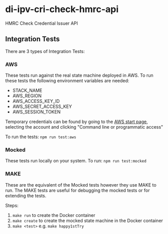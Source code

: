 # di-ipv-cri-check-hmrc-api

HMRC Check Credential Issuer API

## Integration Tests

There are 3 types of Integration Tests:

### AWS

These tests run against the real state machine deployed in AWS.
To run these tests the following environment variables are needed:

- STACK_NAME
- AWS_REGION
- AWS_ACCESS_KEY_ID
- AWS_SECRET_ACCESS_KEY
- AWS_SESSION_TOKEN

Temporary credentials can be found by going to the [AWS start page](https://uk-digital-identity.awsapps.com/start#/), selecting the account and clicking
"Command line or programmatic access"

To run the tests: `npm run test:aws`

### Mocked

These tests run locally on your system. To run: `npm run test:mocked`

### MAKE

These are the equivalent of the Mocked tests however they use MAKE to run.
The MAKE tests are useful for debugging the mocked tests or for extending the tests.

Steps:

1. `make run` to create the Docker container
2. `make create` to create the mocked state machine in the Docker container
3. `make <test>` e.g. `make happy1stTry`
